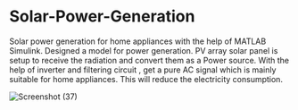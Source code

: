 
# Solar-Power-Generation


Solar power generation for home appliances with the help of MATLAB Simulink.
Designed a model for power generation.
PV array solar panel is setup to receive the radiation and convert them as a Power source.
With the help of inverter and filtering circuit , get a pure AC signal which is mainly suitable for home appliances.
This will reduce the electricity consumption.

![Screenshot (37)](https://user-images.githubusercontent.com/74854579/125269196-19708900-e326-11eb-87a3-2e928ca48f07.png)

